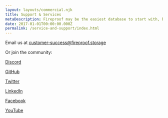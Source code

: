 ```yaml
---
layout: layouts/commercial.njk
title: Support & Services
metaDescription: Fireproof may be the easiest database to start with, but it's also among the most capable. Take our relationship to the next level.
date: 2017-01-01T00:00:00.000Z
permalink: /service-and-support/index.html
---
```


Email us at [customer-success@fireproof.storage](mailto:customer-success@fireproof.storage)

Or join the community:

[Discord](https://discord.gg/cCryrNHePH)

[GitHub](https://github.com/fireproof-storage/fireproof)

[Twitter](https://twitter.com/FireproofStorge)

[LinkedIn](https://www.linkedin.com/company/fireproof-storage/)

[Facebook](https://www.facebook.com/fireproof.storage/)

[YouTube](https://www.youtube.com/channel/UCfDatFbIMScofrlMiV2_fEg)

